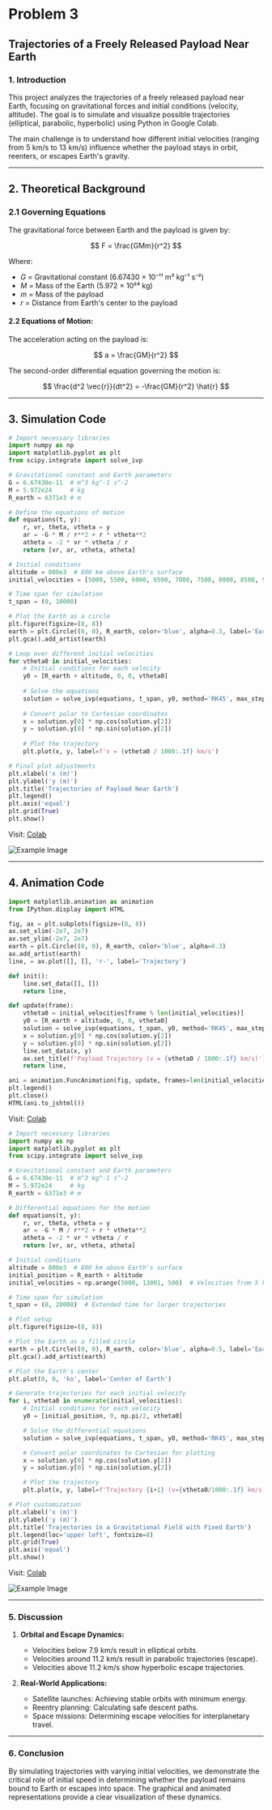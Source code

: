 # Problem 3
## **Trajectories of a Freely Released Payload Near Earth**

### **1. Introduction**

This project analyzes the trajectories of a freely released payload near Earth, focusing on gravitational forces and initial conditions (velocity, altitude). The goal is to simulate and visualize possible trajectories (elliptical, parabolic, hyperbolic) using Python in Google Colab.

The main challenge is to understand how different initial velocities (ranging from 5 km/s to 13 km/s) influence whether the payload stays in orbit, reenters, or escapes Earth's gravity.

---

## **2. Theoretical Background**

### **2.1 Governing Equations**

The gravitational force between Earth and the payload is given by:

$$
F = \frac{GMm}{r^2}
$$

Where:

* $G$ = Gravitational constant (6.67430 × 10⁻¹¹ m³ kg⁻¹ s⁻²)
* $M$ = Mass of the Earth (5.972 × 10²⁴ kg)
* $m$ = Mass of the payload
* $r$ = Distance from Earth's center to the payload

#### **2.2 Equations of Motion:**

The acceleration acting on the payload is:

$$
a = \frac{GM}{r^2}
$$

The second-order differential equation governing the motion is:

$$
\frac{d^2 \vec{r}}{dt^2} = -\frac{GM}{r^2} \hat{r}
$$

---
## **3. Simulation Code**

```python
# Import necessary libraries
import numpy as np
import matplotlib.pyplot as plt
from scipy.integrate import solve_ivp

# Gravitational constant and Earth parameters
G = 6.67430e-11  # m^3 kg^-1 s^-2
M = 5.972e24     # kg
R_earth = 6371e3 # m

# Define the equations of motion
def equations(t, y):
    r, vr, theta, vtheta = y
    ar = -G * M / r**2 + r * vtheta**2
    atheta = -2 * vr * vtheta / r
    return [vr, ar, vtheta, atheta]

# Initial conditions
altitude = 800e3  # 800 km above Earth's surface
initial_velocities = [5000, 5500, 6000, 6500, 7000, 7500, 8000, 8500, 9000, 9500, 10000, 10500, 11000, 11500, 12000, 12500, 13000]

# Time span for simulation
t_span = (0, 10000)

# Plot the Earth as a circle
plt.figure(figsize=(8, 8))
earth = plt.Circle((0, 0), R_earth, color='blue', alpha=0.3, label='Earth')
plt.gca().add_artist(earth)

# Loop over different initial velocities
for vtheta0 in initial_velocities:
    # Initial conditions for each velocity
    y0 = [R_earth + altitude, 0, 0, vtheta0]
    
    # Solve the equations
    solution = solve_ivp(equations, t_span, y0, method='RK45', max_step=1)
    
    # Convert polar to Cartesian coordinates
    x = solution.y[0] * np.cos(solution.y[2])
    y = solution.y[0] * np.sin(solution.y[2])
    
    # Plot the trajectory
    plt.plot(x, y, label=f'v = {vtheta0 / 1000:.1f} km/s')

# Final plot adjustments
plt.xlabel('x (m)')
plt.ylabel('y (m)')
plt.title('Trajectories of Payload Near Earth')
plt.legend()
plt.axis('equal')
plt.grid(True)
plt.show()
```
Visit: [Colab](https://colab.research.google.com/drive/1tmNx00N0d6ZO2M9a7sIeov0q_ArNJI7H#scrollTo=D2oE4rHnG28i)

![Example Image](https://github.com/tugcecicekli/solutions_repo/blob/main/docs/1%20Physics/2%20Gravity/Unknown-17.png?raw=true)

---


## **4. Animation Code**

```python
import matplotlib.animation as animation
from IPython.display import HTML

fig, ax = plt.subplots(figsize=(8, 8))
ax.set_xlim(-2e7, 2e7)
ax.set_ylim(-2e7, 2e7)
earth = plt.Circle((0, 0), R_earth, color='blue', alpha=0.3)
ax.add_artist(earth)
line, = ax.plot([], [], 'r-', label='Trajectory')

def init():
    line.set_data([], [])
    return line,

def update(frame):
    vtheta0 = initial_velocities[frame % len(initial_velocities)]
    y0 = [R_earth + altitude, 0, 0, vtheta0]
    solution = solve_ivp(equations, t_span, y0, method='RK45', max_step=1)
    x = solution.y[0] * np.cos(solution.y[2])
    y = solution.y[0] * np.sin(solution.y[2])
    line.set_data(x, y)
    ax.set_title(f'Payload Trajectory (v = {vtheta0 / 1000:.1f} km/s)')
    return line,

ani = animation.FuncAnimation(fig, update, frames=len(initial_velocities), init_func=init, repeat=True, blit=True)
plt.legend()
plt.close()
HTML(ani.to_jshtml())
```
Visit: [Colab](https://colab.research.google.com/drive/1tmNx00N0d6ZO2M9a7sIeov0q_ArNJI7H#scrollTo=D2oE4rHnG28i)

```python
# Import necessary libraries
import numpy as np
import matplotlib.pyplot as plt
from scipy.integrate import solve_ivp

# Gravitational constant and Earth parameters
G = 6.67430e-11  # m^3 kg^-1 s^-2
M = 5.972e24     # kg
R_earth = 6371e3 # m

# Differential equations for the motion
def equations(t, y):
    r, vr, theta, vtheta = y
    ar = -G * M / r**2 + r * vtheta**2
    atheta = -2 * vr * vtheta / r
    return [vr, ar, vtheta, atheta]

# Initial conditions
altitude = 800e3  # 800 km above Earth's surface
initial_position = R_earth + altitude
initial_velocities = np.arange(5000, 13001, 500)  # Velocities from 5 km/s to 13 km/s

# Time span for simulation
t_span = (0, 20000)  # Extended time for larger trajectories

# Plot setup
plt.figure(figsize=(8, 8))

# Plot the Earth as a filled circle
earth = plt.Circle((0, 0), R_earth, color='blue', alpha=0.5, label='Earth')
plt.gca().add_artist(earth)

# Plot the Earth's center
plt.plot(0, 0, 'ko', label='Center of Earth')

# Generate trajectories for each initial velocity
for i, vtheta0 in enumerate(initial_velocities):
    # Initial conditions for each velocity
    y0 = [initial_position, 0, np.pi/2, vtheta0]

    # Solve the differential equations
    solution = solve_ivp(equations, t_span, y0, method='RK45', max_step=10)

    # Convert polar coordinates to Cartesian for plotting
    x = solution.y[0] * np.cos(solution.y[2])
    y = solution.y[0] * np.sin(solution.y[2])

    # Plot the trajectory
    plt.plot(x, y, label=f'Trajectory {i+1} (v={vtheta0/1000:.1f} km/s)')

# Plot customization
plt.xlabel('x (m)')
plt.ylabel('y (m)')
plt.title('Trajectories in a Gravitational Field with Fixed Earth')
plt.legend(loc='upper left', fontsize=8)
plt.grid(True)
plt.axis('equal')
plt.show()
```
Visit: [Colab](https://colab.research.google.com/drive/1tmNx00N0d6ZO2M9a7sIeov0q_ArNJI7H#scrollTo=D2oE4rHnG28i)

![Example Image](https://github.com/tugcecicekli/solutions_repo/blob/main/docs/1%20Physics/2%20Gravity/Unknown-16.png?raw=true)

---

### **5. Discussion**

1. **Orbital and Escape Dynamics:**

   * Velocities below 7.9 km/s result in elliptical orbits.
   * Velocities around 11.2 km/s result in parabolic trajectories (escape).
   * Velocities above 11.2 km/s show hyperbolic escape trajectories.

2. **Real-World Applications:**

   * Satellite launches: Achieving stable orbits with minimum energy.
   * Reentry planning: Calculating safe descent paths.
   * Space missions: Determining escape velocities for interplanetary travel.

---

### **6. Conclusion**

By simulating trajectories with varying initial velocities, we demonstrate the critical role of initial speed in determining whether the payload remains bound to Earth or escapes into space. The graphical and animated representations provide a clear visualization of these dynamics.
